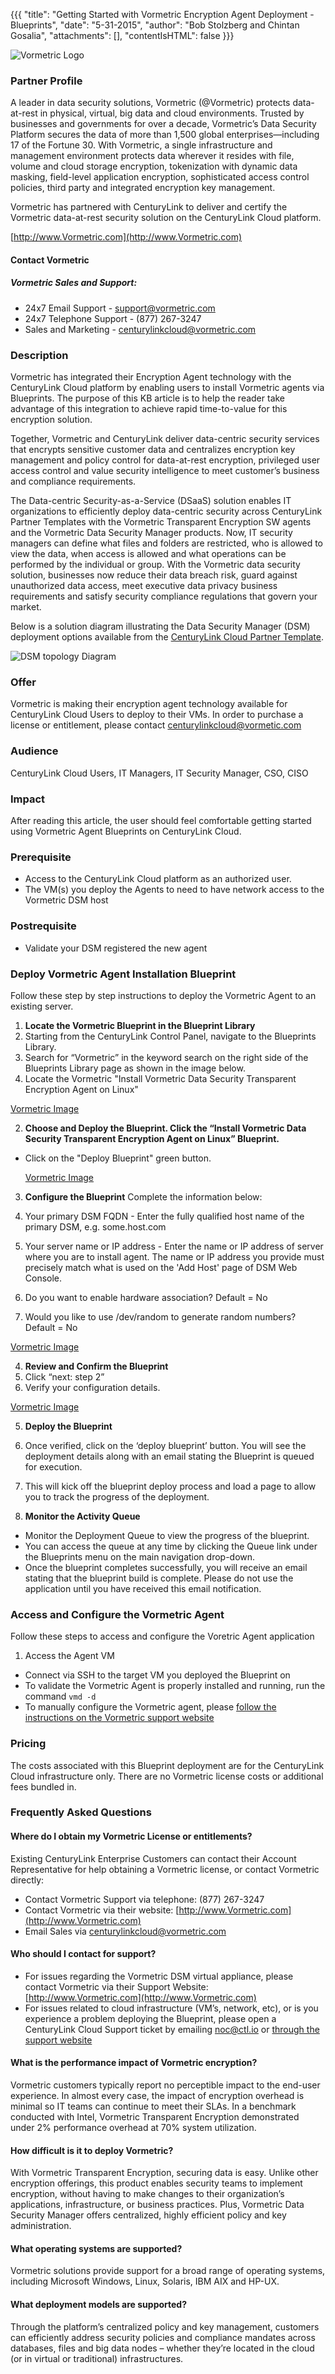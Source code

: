 {{{
  "title": "Getting Started with Vormetric Encryption Agent Deployment - Blueprints",
  "date": "5-31-2015",
  "author": "Bob Stolzberg and Chintan Gosalia",
  "attachments": [],
  "contentIsHTML": false
}}}

![Vormetric Logo](http://www.vormetric.com/sites/default/files/newsletter-images/vormetric-top-main-logo-2014-0109.jpg)

### Partner Profile
A leader in data security solutions, Vormetric (@Vormetric) protects data-at-rest in physical, virtual, big data and cloud environments. Trusted by businesses and governments for over a decade, Vormetric’s Data Security Platform secures the data of more than 1,500 global enterprises—including 17 of the Fortune 30. With Vormetric, a single infrastructure and management environment protects data wherever it resides with file, volume and cloud storage encryption, tokenization with dynamic data masking, field-level application encryption, sophisticated access control policies, third party and integrated encryption key management.

Vormetric has partnered with CenturyLink to deliver and certify the Vormetric data-at-rest security solution on the CenturyLink Cloud platform.

[http://www.Vormetric.com](http://www.Vormetric.com)

#### Contact Vormetric
##### Vormetric Sales and Support:
- 24x7 Email Support - [support@vormetric.com](mailto:support@vormetric.com)
- 24x7 Telephone Support - (877) 267-3247
- Sales and Marketing - [centurylinkcloud@vormetric.com](mailto:centurylinkcloud@vormetric.com)

### Description
Vormetric has integrated their Encryption Agent technology with the CenturyLink Cloud platform by enabling users to install Vormetric agents via Blueprints.  The purpose of this KB article is to help the reader take advantage of this integration to achieve rapid time-to-value for this encryption solution.

Together, Vormetric and CenturyLink deliver data-centric security services that encrypts sensitive customer data and centralizes encryption key management and policy control for data-at-rest encryption, privileged user access control and value security intelligence to meet customer’s business and compliance requirements.  

The Data-centric Security-as-a-Service (DSaaS) solution enables IT organizations to efficiently deploy data-centric security across CenturyLink Partner Templates with the Vormetric Transparent Encryption SW agents and the Vormetric Data Security Manager products.  Now, IT security managers can define what files and folders are restricted, who is allowed to view the data, when access is allowed and what operations can be performed by the individual or group.  With the Vormetric data security solution, businesses now reduce their data breach risk, guard against unauthorized data access, meet executive data privacy business requirements and satisfy security compliance regulations that govern your market. 

Below is a solution diagram illustrating the Data Security Manager (DSM) deployment options available from the [CenturyLink Cloud Partner Template](https://www.centurylinkcloud.com/knowledge-base/ecosystem-partners/getting-started-with-vormetric-dsm/).

![DSM topology Diagram](http://www.vormetric.com/sites/default/files/vormetric-data-security-manager-2014-0617.png)

### Offer
Vormetric is making their encryption agent technology available for CenturyLink Cloud Users to deploy to their VMs.  In order to purchase a license or entitlement, please contact [centurylinkcloud@vormetic.com](mailto:centurylinkcloud@vormetic.com)

### Audience
CenturyLink Cloud Users, IT Managers, IT Security Manager, CSO, CISO

### Impact
After reading this article, the user should feel comfortable getting started using Vormetric Agent Blueprints on CenturyLink Cloud.

### Prerequisite
- Access to the CenturyLink Cloud platform as an authorized user.
- The VM(s) you deploy the Agents to need to have network access to the Vormetric DSM host

### Postrequisite
- Validate your DSM registered the new agent

### Deploy Vormetric Agent Installation Blueprint
Follow these step by step instructions to deploy the Vormetric Agent to an existing server.

1.	**Locate the Vormetric Blueprint in the Blueprint Library**
  1. Starting from the CenturyLink Control Panel, navigate to the Blueprints Library.
  2. Search for “Vormetric” in the keyword search on the right side of the Blueprints Library page as shown in the image below.
  3. Locate the Vormetric "Install Vormetric Data Security Transparent Encryption Agent on Linux"

  [Vormetric Image](../../images/ecosystem-vormetric-agent-1.png)

2. **Choose and Deploy the Blueprint. Click the “Install Vormetric Data Security Transparent Encryption Agent on Linux” Blueprint.**
- Click on the "Deploy Blueprint" green button.

  [Vormetric Image](../../images/ecosystem-vormetric-agent-2.png)

3. **Configure the Blueprint** 
Complete the information below:

  1. Your primary DSM FQDN - Enter the fully qualified host name of the primary DSM, e.g. some.host.com
  2. Your server name or IP address - Enter the name or IP address of server where you are to install agent. The name or IP address you provide must precisely match what is used on the 'Add Host' page of DSM Web Console.
  3. Do you want to enable hardware association? Default = No
  4. Would you like to use /dev/random to generate random numbers?  Default = No

  [Vormetric Image](../../images/ecosystem-vormetric-agent-3.png)

4. **Review and Confirm the Blueprint**
1. Click “next: step 2”
2. Verify your configuration details.

  [Vormetric Image](../../images/ecosystem-vormetric-agent-4.png)

5. **Deploy the Blueprint**
1. Once verified, click on the ‘deploy blueprint’ button. You will see the deployment details along with an email stating the Blueprint is queued for execution.
2. This will kick off the blueprint deploy process and load a page to allow you to track the progress of the deployment.

6. **Monitor the Activity Queue**
* Monitor the Deployment Queue to view the progress of the blueprint.
* You can access the queue at any time by clicking the Queue link under the Blueprints menu on the main navigation drop-down.
* Once the blueprint completes successfully, you will receive an email stating that the blueprint build is complete. Please do not use the application until you have received this email notification.

### Access and Configure the Vormetric Agent 
Follow these steps to access and configure the Voretric Agent application

1.	Access the Agent VM
- Connect via SSH to the target VM you deployed the Blueprint on
- To validate the Vormetric Agent is properly installed and running, run the command `vmd -d`
- To manually configure the Vormetric agent, please [follow the instructions on the Vormetric support website](http://www.Vormetric.com)

### Pricing
The costs associated with this Blueprint deployment are for the CenturyLink Cloud infrastructure only.  There are no Vormetric license costs or additional fees bundled in.    

### Frequently Asked Questions

#### Where do I obtain my Vormetric License or entitlements?
Existing CenturyLink Enterprise Customers can contact their Account Representative for help obtaining a Vormetric license, or contact Vormetric directly:
-   Contact Vormetric Support via telephone: (877) 267-3247
-   Contact Vormetric via their website: [http://www.Vormetric.com](http://www.Vormetric.com)
-   Email Sales via [centurylinkcloud@vormetric.com](mailto:centurylinkcloud@vormetric.com)

#### Who should I contact for support?
* For issues regarding the Vormetric DSM virtual appliance, please contact Vormetric via their Support Website: [http://www.Vormetric.com](http://www.Vormetric.com)
* For issues related to cloud infrastructure (VM’s, network, etc), or is you experience a problem deploying the Blueprint, please open a CenturyLink Cloud Support ticket by emailing [noc@ctl.io](mailto:noc@ctl.io) or [through the support website](https://t3n.zendesk.com/tickets/new) 

#### What is the performance impact of Vormetric encryption?
Vormetric customers typically report no perceptible impact to the end-user experience. In almost every case, the impact of encryption overhead is minimal so IT teams can continue to meet their SLAs. In a benchmark conducted with Intel, Vormetric Transparent Encryption demonstrated under 2% performance overhead at 70% system utilization.

#### How difficult is it to deploy Vormetric?
With Vormetric Transparent Encryption, securing data is easy.  Unlike other encryption offerings, this product enables security teams to implement encryption, without having to make changes to their organization’s applications, infrastructure, or business practices. Plus, Vormetric Data Security Manager offers centralized, highly efficient policy and key administration.

#### What operating systems are supported?
Vormetric solutions provide support for a broad range of operating systems, including Microsoft Windows, Linux, Solaris, IBM AIX and HP-UX.

#### What deployment models are supported?
Through the platform’s centralized policy and key management, customers can efficiently address security policies and compliance mandates across databases, files and big data nodes – whether they’re located in the cloud (or in virtual or traditional) infrastructures.
